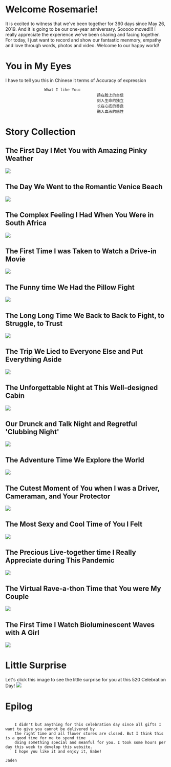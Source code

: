 # Welcome Rosemarie!

It is excited to witness that we've been together for 360 days since May 26, 2019. And it is going to be our one-year anniversary. Sooooo moved!!! I really appreciate the experience we've been sharing and facing together. For today, I just want to record and show our fantastic menmory, empathy and love through words, photos and video. Welcome to our happy world!

# You in My Eyes
I have to tell you this in Chinese it terms of Accuracy of expression  
                          
                     What I like You:
                                            扬在脸上的自信
                                            刻入生命的独立
                                            长在心底的善良
                                            融入血液的感性

# Story Collection
## The First Day I Met You with Amazing Pinky Weather
![](https://github.com/Rose-Royce/Rose-Royce.github.io/blob/master/img/1590038015036.jpg?raw=true)

## The Day We Went to the Romantic Venice Beach
![](https://github.com/Rose-Royce/Rose-Royce.github.io/blob/master/img/21590035336_.pic_hd.jpg?raw=true)

## The Complex Feeling I Had When You Were in South Africa
![](https://github.com/Rose-Royce/Rose-Royce.github.io/blob/master/img/1590038590163.jpg?raw=true)

## The First Time I was Taken to Watch a Drive-in Movie 
![](https://github.com/Rose-Royce/Rose-Royce.github.io/blob/master/img/41590035338_.pic_hd.jpg?raw=true)

## The Funny time We Had the Pillow Fight
![](https://github.com/Rose-Royce/Rose-Royce.github.io/blob/master/img/121590036056_.pic_hd.jpg?raw=true)

## The Long Long Time We Back to Back to Fight, to Struggle, to Trust
![](https://github.com/Rose-Royce/Rose-Royce.github.io/blob/master/img/WechatIMG13.jpeg?raw=true)

## The Trip We Lied to Everyone Else and Put Everything Aside
![](https://github.com/Rose-Royce/Rose-Royce.github.io/blob/master/img/1590036437836.jpg?raw=true)

## The Unforgettable Night at This Well-designed Cabin
![](https://github.com/Rose-Royce/Rose-Royce.github.io/blob/master/img/1590040280438.jpg?raw=true)

## Our Drunck and Talk Night and Regretful 'Clubbing Night'
![](https://github.com/Rose-Royce/Rose-Royce.github.io/blob/master/img/1590040668611.jpg?raw=true)

## The Adventure Time We Explore the World
![](https://github.com/Rose-Royce/Rose-Royce.github.io/blob/master/img/IMG_3050.JPG?raw=true)

## The Cutest Moment of You when I was a Driver, Cameraman, and Your Protector
![](https://github.com/Rose-Royce/Rose-Royce.github.io/blob/master/img/1590036736221.jpg?raw=true)

## The Most Sexy and Cool Time of You I Felt 
![](https://github.com/Rose-Royce/Rose-Royce.github.io/blob/master/img/WechatIMG9.jpeg?raw=true)

## The Precious Live-together time I Really Appreciate during This Pandemic
![](https://github.com/Rose-Royce/Rose-Royce.github.io/blob/master/img/1590039860656.jpg?raw=true)

## The Virtual Rave-a-thon Time that You were My Couple
![](https://github.com/Rose-Royce/Rose-Royce.github.io/blob/master/img/111590036024_.pic_hd.jpg?raw=true)

## The First Time I Watch Bioluminescent Waves with A Girl
![](https://github.com/Rose-Royce/Rose-Royce.github.io/blob/master/img/71590035342_.pic_hd.jpg?raw=true)

# Little Surprise
Let's click this image to see the little surprise for you at this 520 Celebration Day!
[![](https://github.com/Rose-Royce/Rose-Royce.github.io/blob/master/img/1590037313657.jpg?raw=true)](https://youtu.be/pvvUQRe7NOg)

# Epilog
```

    I didn't but anything for this celebration day since all gifts I want to give you cannot be delivered by 
    the right time and all flower stores are closed. But I think this is a good time for me to spend time 
    doing something special and meanful for you. I took some hours per day this week to develop this website. 
    I hope you like it and enjoy it, Babe!
                                                                                                  Jaden
```
